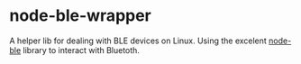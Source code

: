 # node-ble-wrapper

A helper lib for dealing with BLE devices on Linux. Using the excelent [node-ble](https://github.com/chrvadala/node-ble) library to interact with Bluetoth.